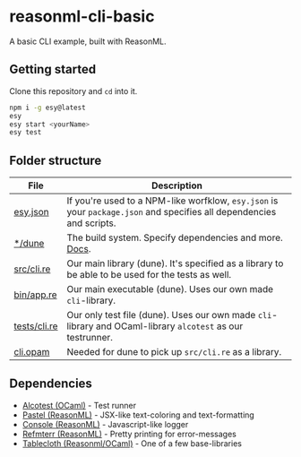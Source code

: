 # reasonml-cli-basic

A basic CLI example, built with ReasonML.

## Getting started

Clone this repository and `cd` into it.

```sh
npm i -g esy@latest
esy
esy start <yourName>
esy test
```

## Folder structure

| File                         | Description                                                                                                          |
| ---------------------------- | -------------------------------------------------------------------------------------------------------------------- |
| [esy.json](esy.json)         | If you're used to a NPM-like worfklow, `esy.json` is your `package.json` and specifies all dependencies and scripts. |
| [\*/dune](src/dune)          | The build system. Specify dependencies and more. [Docs](https://dune.readthedocs.io).                                |
| [src/cli.re](src/cli.re)     | Our main library (dune). It's specified as a library to be able to be used for the tests as well.                    |
| [bin/app.re](bin/app.re)     | Our main executable (dune). Uses our own made `cli`-library.                                                         |
| [tests/cli.re](tests/cli.re) | Our only test file (dune). Uses our own made `cli`-library and OCaml-library `alcotest` as our testrunner.           |
| [cli.opam](cli.opam)         | Needed for dune to pick up `src/cli.re` as a library.                                                                |

## Dependencies

- [Alcotest (OCaml)](https://github.com/mirage/alcotest) - Test runner
- [Pastel (ReasonML)](https://reason-native.com/docs/pastel) - JSX-like text-coloring and text-formatting
- [Console (ReasonML)](https://reason-native.com/docs/console) - Javascript-like logger
- [Refmterr (ReasonML)](https://reason-native.com/docs/refmterr/) - Pretty printing for error-messages
- [Tablecloth (Reasonml/OCaml)](https://github.com/darklang/tablecloth) - One of a few base-libraries

